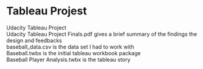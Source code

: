 # Tableau Projest  
  Udacity Tableau Project  
Udacity Tableau Project
Finals.pdf gives a brief summary of the findings the design and feedbacks  
baseball_data.csv is the data set I had to work with  
Baseball.twbx is the initial tableau workbook package  
Baseball Player Analysis.twbx is the tableau story  
